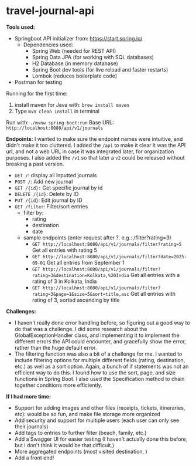 # travel-journal-api

**Tools used:**
- Springboot API initializer from: https://start.spring.io/
  - Dependencies used:
    - Spring Web (needed for REST API)
    - Spring Data JPA (for working with SQL databases)
    - H2 Database (in memory database)
    - Spring Boot dev tools (for live reload and faster restarts)
    - Lombok (reduces boilerplate code)
- Postman for testing

Running for the first time: 
1. install maven for Java with: `brew install maven`
2. Type `mvn clean install` in terminal

Run with: `./mvnw spring-boot:run`
Base URL: `http://localhost:8080/api/v1/journals`

**Endpoints:**
I wanted to make sure the endpoint names were intuitive, and didn't make it too cluttered. I added the `/api` to make it clear it was the API url, and not a web URL in case it was integrated later, for organization purposes. I also added the `/v1` so that later a `v2` could be released without breaking a past version. 

- `GET /`: display all inputted journals
- `POST /`: Add new journal
- `GET /{id}:` Get specific journal by id
- `DELETE /{id}`: Delete by ID
- `PUT /{id}`: Edit journal by ID
- `GET /filter`: Filter/sort entries
  - filter by:
    - rating
    - destination
    - date
  - sample endpoints (enter request after ?. e.g.: /filter?rating=3)
    - `GET http://localhost:8080/api/v1/journals/filter?rating=5` Get all entries with rating 5
    - `GET http://localhost:8080/api/v1/journals/filter?date=2025-09-01` Get all entries from September 1
    - `GET http://localhost:8080/api/v1/journals/filter?rating=3&destination=Kolkata,%20India` Get all entries with a rating of 3 in Kolkata, India
    - `GET http://localhost:8080/api/v1/journals/filter?rating=3&page=1&size=5&sort=title,asc` Get all entries with rating of 3, sorted ascending by title

**Challenges:**
- I haven't really done error handling before, so figuring out a good way to do that was a challenge. I did some research about the GlobalExceptionHandler class, and implementing it to implement the different errors the API could encounter, and gracefully show the error, rather than the huge default error.
- The filtering function was also a bit of a challenge for me. I wanted to include filtering options for multiple different fields (rating, destination, etc.) as well as a sort option. Again, a bunch of if statements was not an efficient way to do this. I found how to use the sort, page, and size functions in Spring Boot. I also used the Specification method to chain together conditions more efficiently.


**If I had more time:**
- Support for adding images and other files (receipts, tickets, itineraries, etc): would be so fun, and make file storage more organized
- Add security and support for multiple users (each user can only see their journals)
- Add tags to entries to further filter (beach, family, etc.)
- Add a Swagger UI for easier testing (I haven't actually done this before, but I don't think it would be that difficult.)
- More aggregated endpoints (most visited destination, )
- Add a front end!
